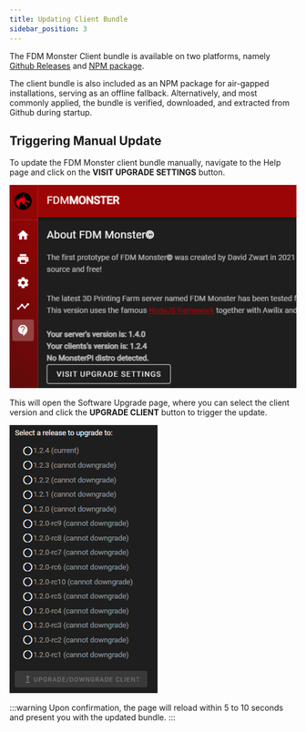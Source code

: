 ```yaml
---
title: Updating Client Bundle
sidebar_position: 3
---
```


The FDM Monster Client bundle is available on two platforms, namely
[Github Releases](https://github.com/fdm-monster/fdm-monster-client/releases) and
[NPM package](https://www.npmjs.com/package/@fdm-monster/client).

The client bundle is also included as an NPM package for air-gapped installations, serving as an offline fallback.
Alternatively, and most commonly applied, the bundle is verified, downloaded, and extracted from Github during startup.

## Triggering Manual Update

To update the FDM Monster client bundle manually, navigate to the Help page and click on the **VISIT UPGRADE SETTINGS** button.

![Screenshot of the Help page with the UPDATE CLIENT button highlighted](../images/5-software-upgrade.png)

This will open the Software Upgrade page, where you can select the client version and click the **UPGRADE CLIENT** button
to trigger the update.

![Screenshot with a list of available client versions](../images/5-update-client-button.png)

:::warning
Upon confirmation, the page will reload within 5 to 10 seconds and present you with the updated bundle.
:::
